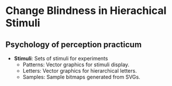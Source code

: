 
# Change Blindness in Hierachical Stimuli

## Psychology of perception practicum 

* **Stimuli**: Sets of stimuli for experiments
	* Patterns: Vector graphics for stimuli display. 
	* Letters: Vector graphics for hierarchical letters.
	* Samples: Sample bitmaps generated from SVGs. 




